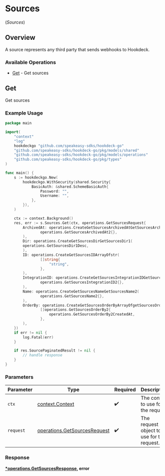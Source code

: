 # Sources
(*Sources*)

## Overview

A source represents any third party that sends webhooks to Hookdeck.

### Available Operations

* [Get](#get) - Get sources

## Get

Get sources

### Example Usage

```go
package main

import(
	"context"
	"log"
	hookdeckgo "github.com/speakeasy-sdks/hookdeck-go"
	"github.com/speakeasy-sdks/hookdeck-go/pkg/models/shared"
	"github.com/speakeasy-sdks/hookdeck-go/pkg/models/operations"
	"github.com/speakeasy-sdks/hookdeck-go/pkg/types"
)

func main() {
    s := hookdeckgo.New(
        hookdeckgo.WithSecurity(shared.Security{
            BasicAuth: &shared.SchemeBasicAuth{
                Password: "",
                Username: "",
            },
        }),
    )

    ctx := context.Background()
    res, err := s.Sources.Get(ctx, operations.GetSourcesRequest{
        ArchivedAt: operations.CreateGetSourcesArchivedAtGetSourcesArchivedAt2(
                operations.GetSourcesArchivedAt2{},
        ),
        Dir: operations.CreateGetSourcesDirGetSourcesDir1(
        operations.GetSourcesDir1Desc,
        ),
        ID: operations.CreateGetSourcesIDArrayOfstr(
                []string{
                    "string",
                },
        ),
        IntegrationID: operations.CreateGetSourcesIntegrationIDGetSourcesIntegrationID2(
                operations.GetSourcesIntegrationID2{},
        ),
        Name: operations.CreateGetSourcesNameGetSourcesName2(
                operations.GetSourcesName2{},
        ),
        OrderBy: operations.CreateGetSourcesOrderByArrayOfgetSourcesOrderBy2(
                []operations.GetSourcesOrderBy2{
                    operations.GetSourcesOrderBy2CreatedAt,
                },
        ),
    })
    if err != nil {
        log.Fatal(err)
    }

    if res.SourcePaginatedResult != nil {
        // handle response
    }
}
```

### Parameters

| Parameter                                                                    | Type                                                                         | Required                                                                     | Description                                                                  |
| ---------------------------------------------------------------------------- | ---------------------------------------------------------------------------- | ---------------------------------------------------------------------------- | ---------------------------------------------------------------------------- |
| `ctx`                                                                        | [context.Context](https://pkg.go.dev/context#Context)                        | :heavy_check_mark:                                                           | The context to use for the request.                                          |
| `request`                                                                    | [operations.GetSourcesRequest](../../models/operations/getsourcesrequest.md) | :heavy_check_mark:                                                           | The request object to use for the request.                                   |


### Response

**[*operations.GetSourcesResponse](../../models/operations/getsourcesresponse.md), error**

